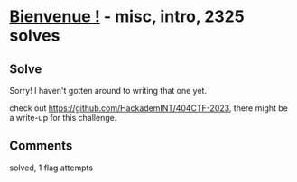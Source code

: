 [Bienvenue !](challenge_files/README.md) - misc, intro, 2325 solves
===


## Solve

Sorry! I haven't gotten around to writing that one yet.

check out https://github.com/HackademINT/404CTF-2023, there might be a write-up for this challenge.

## Comments

solved, 1 flag attempts